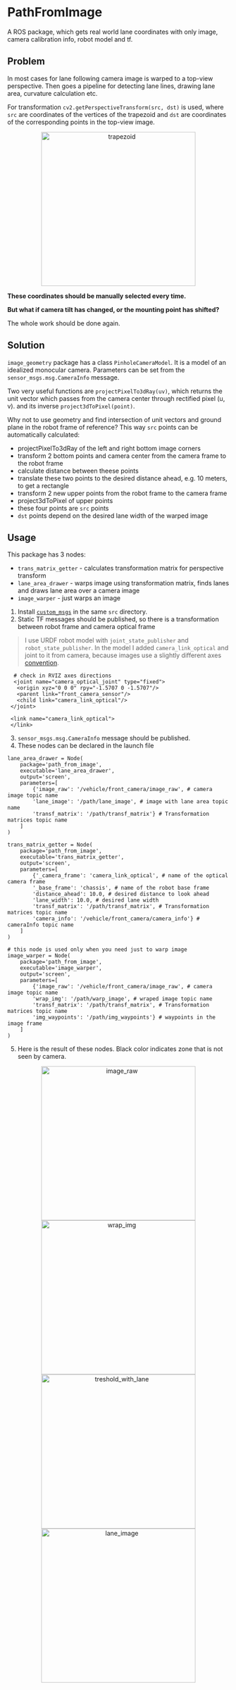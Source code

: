 # PathFromImage
A ROS package, which gets real world lane coordinates with only image, camera calibration info, robot model and tf.

## Problem

In most cases for lane following camera image is warped to a top-view perspective. Then goes a pipeline for detecting lane lines, drawing lane area, curvature calculation etc.

For transformation `cv2.getPerspectiveTransform(src, dst)` is used, where `src` are coordinates of the vertices of the trapezoid and `dst` are coordinates of the corresponding points in the top-view image.
<p align="center">
  <img src="resource/cv_image - trapez.jpg" width="350" title="trapezoid">
</p>

<b>These coordinates should be manually selected every time.

But what if camera tilt has changed, or the mounting point has shifted?</b>

The whole work should be done again.

## Solution

`image_geometry` package has a class `PinholeCameraModel`. It is a model of an idealized monocular camera. Parameters can be set from the `sensor_msgs.msg.CameraInfo` message.

Two very useful functions are `projectPixelTo3dRay(uv)`, which returns the unit vector which passes from the camera center through rectified pixel (u, v). and its inverse `project3dToPixel(point)`.

Why not to use geometry and find intersection of unit vectors and ground plane in the robot frame of reference? This way `src` points can be automatically calculated:
- projectPixelTo3dRay of the left and right bottom image corners
- transform 2 bottom points and camera center from the camera frame to the robot frame
- calculate distance between theese points
- translate these two points to the desired distance ahead, e.g. 10 meters, to get a rectangle
- transform 2 new upper points from the robot frame to the camera frame
- project3dToPixel of upper points
- these four points are `src` points
- `dst` points depend on the desired lane width of the warped image

## Usage

This package has 3 nodes:
- `trans_matrix_getter` - calculates transformation matrix for perspective transform
- `lane_area_drawer` - warps image using transformation matrix, finds lanes and draws lane area over a camera image
- `image_warper` - just warps an image
1. Install [`custom_msgs`](https://github.com/CatUnderTheLeaf/custom_msgs.git) in the same `src` directory.
2. Static TF messages should be published, so there is a transformation between robot frame and camera optical frame
> I use URDF robot model with `joint_state_publisher` and `robot_state_publisher`. 
> In the model I added `camera_link_optical` and joint to it from camera, because images use a slightly different axes [convention](http://www.ros.org/reps/rep-0103.html#suffix-frames).
 ```
   # check in RVIZ axes directions
   <joint name="camera_optical_joint" type="fixed">   
    <origin xyz="0 0 0" rpy="-1.5707 0 -1.5707"/>
    <parent link="front_camera_sensor"/>
    <child link="camera_link_optical"/>
  </joint>

  <link name="camera_link_optical">
  </link>
 ```
3. `sensor_msgs.msg.CameraInfo` message should be published.
4. These nodes can be declared in the launch file
```
lane_area_drawer = Node(
    package='path_from_image',
    executable='lane_area_drawer',
    output='screen',
    parameters=[            
        {'image_raw': '/vehicle/front_camera/image_raw', # camera image topic name
        'lane_image': '/path/lane_image', # image with lane area topic name
        'transf_matrix': '/path/transf_matrix'} # Transformation matrices topic name
    ]
)

trans_matrix_getter = Node(
    package='path_from_image',
    executable='trans_matrix_getter',
    output='screen',
    parameters=[
        {'_camera_frame': 'camera_link_optical', # name of the optical camera frame
        '_base_frame': 'chassis', # name of the robot base frame
        'distance_ahead': 10.0, # desired distance to look ahead
        'lane_width': 10.0, # desired lane width
        'transf_matrix': '/path/transf_matrix', # Transformation matrices topic name
        'camera_info': '/vehicle/front_camera/camera_info'} # cameraInfo topic name
    ]
)

# this node is used only when you need just to warp image
image_warper = Node(
    package='path_from_image',
    executable='image_warper',
    output='screen',
    parameters=[
        {'image_raw': '/vehicle/front_camera/image_raw', # camera image topic name
        'wrap_img': '/path/warp_image', # wraped image topic name
        'transf_matrix': '/path/transf_matrix', # Transformation matrices topic name
        'img_waypoints': '/path/img_waypoints'} # waypoints in the image frame
    ]
)
```
5. Here is the result of these nodes. Black color indicates zone that is not seen by camera.
<p align="center">
  <img src="resource/cv_image.jpg" width="350" title="image_raw">
  <img src="resource/wraped_image.jpg" width="350" title="wrap_img">
  <img src="resource/treshold.jpg" width="350" title="treshold_with_lane">
  <img src="resource/lane_image.jpg" width="350" title="lane_image">
</p>
